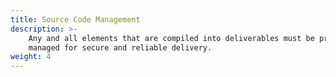 ```yaml
---
title: Source Code Management
description: >-
    Any and all elements that are compiled into deliverables must be properly 
    managed for secure and reliable delivery.
weight: 4
---
```

